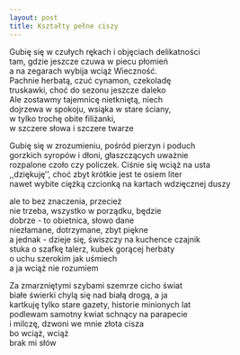 ```yaml
---
layout: post
title: Kształty pełne ciszy
---
```


Gubię się w czułych rękach i objęciach delikatności<br>
tam, gdzie jeszcze czuwa w piecu płomień<br>
a na zegarach wybija wciąż Wieczność.<br>
Pachnie herbatą, czuć cynamon, czekoladę<br>
truskawki, choć do sezonu jeszcze daleko<br>
Ale zostawmy tajemnicę nietkniętą, niech<br>
dojrzewa w spokoju, wsiąka w stare ściany,<br>
w tylko trochę obite filiżanki,<br>
w szczere słowa i szczere twarze

Gubię się w zrozumieniu, pośród pierzyn i poduch<br>
gorzkich syropów i dłoni, głaszczących uważnie<br>
rozpalone czoło czy policzek. Ciśnie się wciąż na usta<br>
,,dziękuję’’, choć zbyt krótkie jest te osiem liter<br>
nawet wybite ciężką czcionką na kartach wdzięcznej duszy

ale to bez znaczenia, przecież<br>
nie trzeba, wszystko w porządku, będzie<br>
dobrze - to obietnica, słowo dane<br>
niezłamane, dotrzymane, zbyt piękne<br>
a jednak - dzieje się, świszczy na kuchence czajnik<br>
stuka o szafkę talerz, kubek gorącej herbaty<br>
o uchu szerokim jak uśmiech<br>
a ja wciąż nie rozumiem

Za zmarzniętymi szybami szemrze cicho świat<br>
białe świerki chylą się nad białą drogą, a ja<br>
kartkuję tylko stare gazety, historie minionych lat<br>
podlewam samotny kwiat schnący na parapecie<br>
i milczę, dzwoni we mnie złota cisza<br>
bo wciąż, wciąż<br>
brak mi słów